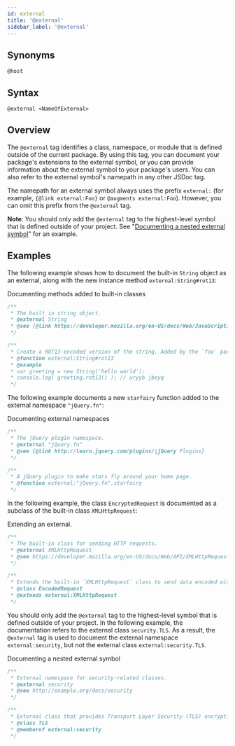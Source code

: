 ```yaml
---
id: external
title: '@external'
sidebar_label: '@external'
---
```


## Synonyms

`@host`

## Syntax

`@external <NameOfExternal>`

## Overview

The `@external` tag identifies a class, namespace, or module that is defined outside of the current package. By using this tag, you can document your package's extensions to the external symbol, or you can provide information about the external symbol to your package's users. You can also refer to the external symbol's namepath in any other JSDoc tag.

The namepath for an external symbol always uses the prefix `external:` (for example, `{@link external:Foo}` or `@augments external:Foo`). However, you can omit this prefix from the `@external` tag.

**Note**: You should only add the `@external` tag to the highest-level symbol that is defined outside of your project. See "[Documenting a nested external symbol](#nested-external-symbol)" for an example.

## Examples

The following example shows how to document the built-in `String` object as an external, along with the new instance method `external:String#rot13`:

Documenting methods added to built-in classes

```js
/**
 * The built in string object.
 * @external String
 * @see {@link https://developer.mozilla.org/en-US/docs/Web/JavaScript/Reference/Global_Objects/String|String}
 */

/**
 * Create a ROT13-encoded version of the string. Added by the `foo` package.
 * @function external:String#rot13
 * @example
 * var greeting = new String('hello world');
 * console.log( greeting.rot13() ); // uryyb jbeyq
 */
```

The following example documents a new `starfairy` function added to the external namespace `"jQuery.fn"`:

Documenting external namespaces

```js
/**
 * The jQuery plugin namespace.
 * @external "jQuery.fn"
 * @see {@link http://learn.jquery.com/plugins/|jQuery Plugins}
 */

/**
 * A jQuery plugin to make stars fly around your home page.
 * @function external:"jQuery.fn".starfairy
 */
```

In the following example, the class `EncryptedRequest` is documented as a subclass of the built-in class `XMLHttpRequest`:

Extending an external.

```js
/**
 * The built-in class for sending HTTP requests.
 * @external XMLHttpRequest
 * @see https://developer.mozilla.org/en-US/docs/Web/API/XMLHttpRequest
 */

/**
 * Extends the built-in `XMLHttpRequest` class to send data encoded with a secret key.
 * @class EncodedRequest
 * @extends external:XMLHttpRequest
 */
```

You should only add the `@external` tag to the highest-level symbol that is defined outside of your project. In the following example, the documentation refers to the external class `security.TLS`. As a result, the `@external` tag is used to document the external namespace `external:security`, but _not_ the external class `external:security.TLS`.

Documenting a nested external symbol

```js
/**
 * External namespace for security-related classes.
 * @external security
 * @see http://example.org/docs/security
 */

/**
 * External class that provides Transport Layer Security (TLS) encryption.
 * @class TLS
 * @memberof external:security
 */
```
